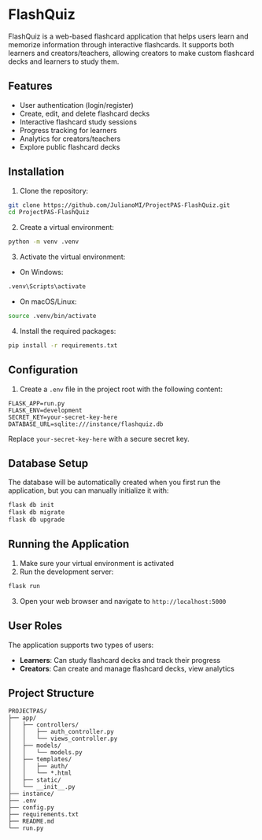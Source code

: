 # FlashQuiz

FlashQuiz is a web-based flashcard application that helps users learn and memorize information through interactive flashcards. It supports both learners and creators/teachers, allowing creators to make custom flashcard decks and learners to study them.

## Features

- User authentication (login/register)
- Create, edit, and delete flashcard decks
- Interactive flashcard study sessions
- Progress tracking for learners
- Analytics for creators/teachers
- Explore public flashcard decks

## Installation

1. Clone the repository:
```bash
git clone https://github.com/JulianoMI/ProjectPAS-FlashQuiz.git
cd ProjectPAS-FlashQuiz
```

2. Create a virtual environment:
```bash
python -m venv .venv
```

3. Activate the virtual environment:
- On Windows:
```bash
.venv\Scripts\activate
```
- On macOS/Linux:
```bash
source .venv/bin/activate
```

4. Install the required packages:
```bash
pip install -r requirements.txt
```

## Configuration

1. Create a `.env` file in the project root with the following content:
```
FLASK_APP=run.py
FLASK_ENV=development
SECRET_KEY=your-secret-key-here
DATABASE_URL=sqlite:///instance/flashquiz.db
```

Replace `your-secret-key-here` with a secure secret key.

## Database Setup

The database will be automatically created when you first run the application, but you can manually initialize it with:

```bash
flask db init
flask db migrate
flask db upgrade
```

## Running the Application

1. Make sure your virtual environment is activated
2. Run the development server:
```bash
flask run
```
3. Open your web browser and navigate to `http://localhost:5000`

## User Roles

The application supports two types of users:
- **Learners**: Can study flashcard decks and track their progress
- **Creators**: Can create and manage flashcard decks, view analytics

## Project Structure

```
PROJECTPAS/
├── app/
│   ├── controllers/
│   │   ├── auth_controller.py
│   │   └── views_controller.py
│   ├── models/
│   │   └── models.py
│   ├── templates/
│   │   ├── auth/
│   │   └── *.html
│   ├── static/
│   └── __init__.py
├── instance/
├── .env
├── config.py
├── requirements.txt
├── README.md
└── run.py
```

